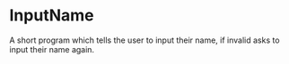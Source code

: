 # InputName
A short program which tells the user to input their name, if invalid asks to input their name again.
